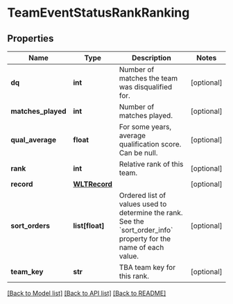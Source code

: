 # TeamEventStatusRankRanking

## Properties
Name | Type | Description | Notes
------------ | ------------- | ------------- | -------------
**dq** | **int** | Number of matches the team was disqualified for. | [optional] 
**matches_played** | **int** | Number of matches played. | [optional] 
**qual_average** | **float** | For some years, average qualification score. Can be null. | [optional] 
**rank** | **int** | Relative rank of this team. | [optional] 
**record** | [**WLTRecord**](WLTRecord.md) |  | [optional] 
**sort_orders** | **list[float]** | Ordered list of values used to determine the rank. See the &#x60;sort_order_info&#x60; property for the name of each value. | [optional] 
**team_key** | **str** | TBA team key for this rank. | [optional] 

[[Back to Model list]](../README.md#documentation-for-models) [[Back to API list]](../README.md#documentation-for-api-endpoints) [[Back to README]](../README.md)


